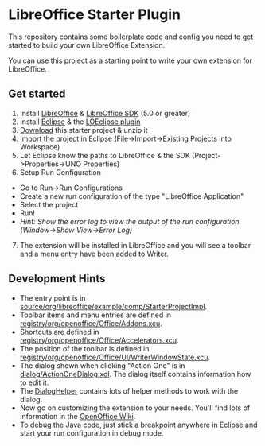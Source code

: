 # LibreOffice Starter Plugin

This repository contains some boilerplate code and config you need to get started to build your own LibreOffice Extension.

You can use this project as a starting point to write your own extension for LibreOffice.

## Get started

1. Install [LibreOffice](http://www.libreoffice.org/download) & [LibreOffice SDK](http://www.libreoffice.org/download) (5.0 or greater)
2. Install [Eclipse](http://www.eclipse.org/) & the [LOEclipse plugin](https://github.com/LibreOffice/loeclipse/#installation)
3. [Download](https://github.com/smehrbrodt/libreoffice-starter-plugin/archive/master.zip) this starter project & unzip it
4. Import the project in Eclipse (File->Import->Existing Projects into Workspace)
5. Let Eclipse know the paths to LibreOffice & the SDK (Project->Properties->UNO Properties)
6. Setup Run Configuration
  * Go to Run->Run Configurations
  * Create a new run configuration of the type "LibreOffice Application"
  * Select the project
  * Run!
  * *Hint: Show the error log to view the output of the run configuration (Window->Show View->Error Log)*
7. The extension will be installed in LibreOffice and you will see a toolbar and a menu entry have been added to Writer.

## Development Hints
* The entry point is in [source/org/libreoffice/example/comp/StarterProjectImpl](https://github.com/smehrbrodt/libreoffice-starter-plugin/blob/master/source/org/libreoffice/example/comp/StarterProjectImpl.java).
* Toolbar items and menu entries are defined in [registry/org/openoffice/Office/Addons.xcu](https://github.com/smehrbrodt/libreoffice-starter-plugin/blob/master/registry/org/openoffice/Office/Addons.xcu).
* Shortcuts are defined in [registry/org/openoffice/Office/Accelerators.xcu](https://github.com/smehrbrodt/libreoffice-starter-plugin/blob/master/registry/org/openoffice/Office/Accelerators.xcu).
* The position of the toolbar is defined in [registry/org/openoffice/Office/UI/WriterWindowState.xcu](https://github.com/smehrbrodt/libreoffice-starter-plugin/blob/master/registry/org/openoffice/Office/UI/WriterWindowState.xcu).
* The dialog shown when clicking "Action One" is in [dialog/ActionOneDialog.xdl](https://github.com/smehrbrodt/libreoffice-starter-plugin/blob/master/dialog/ActionOneDialog.xdl). The dialog itself contains information how to edit it.
* The [DialogHelper](https://github.com/smehrbrodt/libreoffice-starter-plugin/blob/master/source/org/libreoffice/example/helper/DialogHelper.java) contains lots of helper methods to work with the dialog.
* Now go on customizing the extension to your needs. You'll find lots of information in the [OpenOffice Wiki](https://wiki.openoffice.org/wiki/Extensions_development).
* To debug the Java code, just stick a breakpoint anywhere in Eclipse and start your run configuration in debug mode.
